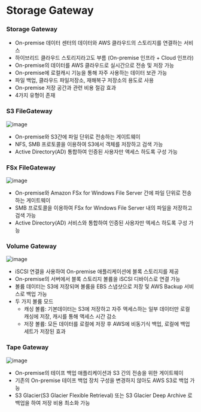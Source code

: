 # Storage Gateway

### Storage Gateway

- On-premise 데이터 센터의 데이터와 AWS 클라우드의 스토리지를 연결하는 서비스
- 하이브리드 클라우드 스토리지라고도 부름 (On-premise 인프라 + Cloud 인프라)
- On-premise의 데이터를 AWS 클라우드로 실시간으로 전송 및 저장 가능
- On-premise에 로컬캐시 기능을 통해 자주 사용하는 데이터 보관 가능
- 파일 백업, 클라우드 파일저장소, 재해복구 저장소의 용도로 사용
- On-premise 저장 공간과 관련 비용 절감 효과
- 4가지 유형이 존재

### S3 FileGateway
![image](https://github.com/pokabook/TIL/assets/103029701/16fb79e8-42e7-4996-8e6f-f99aa91a7a8d)

- On-premise와 S3간에 파일 단위로 전송하는 게이트웨이
- NFS, SMB 프로토콜을 이용하여 S3에서 객체를 저장하고 검색 가능
- Active Directory(AD) 통합하여 인증된 사용자만 액세스 하도록 구성 가능

### FSx FileGateway
![image](https://github.com/pokabook/TIL/assets/103029701/e5c34c5a-6610-4188-8459-f136752c87ac)

- On-premise와 Amazon FSx for Windows File Server 간에 파일 단위로 전송하는 게이트웨이
- SMB 프로토콜을 이용하여 FSx for Windows File Server 내의 파일을 저장하고 검색 가능
- Active Directory(AD) 서비스와 통합하여 인증된 사용자만 엑세스 하도록 구성 가능

### Volume Gateway
![image](https://github.com/pokabook/TIL/assets/103029701/6557cb94-cfb9-4676-b7d3-12518c9419f0)

- iSCSI 연결을 사용하여 On-premise 애플리케이션에 블록 스토리지를 제공
- On-premise의 서버에서 블록 스토리지 볼륨을 iSCSI 디바이스로 연결 가능
- 볼륨 데이터는 S3에 저장되며 볼륨을 EBS 스냅샷으로 저장 및 AWS Backup 서비스로 백업 가능
- 두 가지 볼륨 모드
  - 캐싱 볼륨: 기본데이터는 S3에 저장하고 자주 액세스하는 일부 데이터만 로컬 캐싱에 저장, 캐시를 통해 액세스 시간 감소
  - 저장 볼륨: 모든 데이터를 로컬에 저장 후 AWS에 비동기식 백업, 로컬에 백업 세트가 저장된 효과

### Tape Gateway
![image](https://github.com/pokabook/TIL/assets/103029701/9467423d-3d5e-4215-ad37-55333bfadaab)

- On-premise의 테이프 백업 애플리케이션과 S3 간의 전송을 위한 게이트웨이
- 기존의 On-premise 테이프 백업 장치 구성을 변경하지 않아도 AWS S3로 백업 가능
- S3 Glacier(S3 Glacier Flexible Retrieval) 또는 S3 Glacier Deep Archive 로 백업을 하여 저장 비용 최소화 가능
